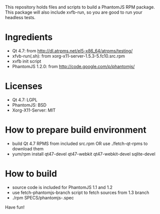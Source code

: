 This repository holds files and scripts to build a PhantomJS RPM
package. This package will also include xvfb-run, so you are good to
run your headless tests.

# Ingredients
- Qt 4.7: from http://dl.atrpms.net/el5-x86_64/atrpms/testing/
- xfvb-run(.sh): from xorg-x11-server-1.5.3-5.fc10.src.rpm
- xvfb init script
- PhantomJS 1.2.0: from http://code.google.com/p/phantomjs/

# Licenses
- Qt 4.7: LGPL
- PhantomJS: BSD
- Xorg-X11-Server: MIT

# How to prepare build environment
- build Qt 4.7 RPMS from included src.rpm OR use ./fetch-qt-rpms to download them
- yum/rpm install qt47-devel qt47-webkit qt47-webkit-devel sqlite-devel

# How to build
- source code is included for PhantomJS 1.1 and 1.2
- use fetch-phantomjs-branch script to fetch sources from 1.3 branch
- ./rpm SPECS/phantomjs-<version>.spec

Have fun!
